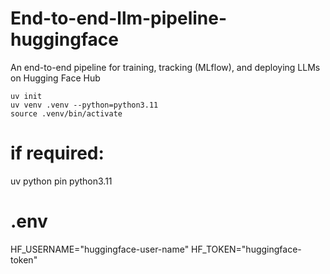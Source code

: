 # End-to-end-llm-pipeline-huggingface
An end-to-end pipeline for training, tracking (MLflow), and deploying LLMs on Hugging Face Hub

```
uv init
uv venv .venv --python=python3.11
source .venv/bin/activate
```

# if required:
uv python pin python3.11

# .env
HF_USERNAME="huggingface-user-name"
HF_TOKEN="huggingface-token"
